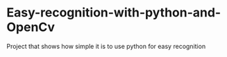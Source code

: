 # Easy-recognition-with-python-and-OpenCv
Project that shows how simple it is to use python for easy recognition
